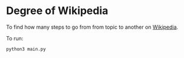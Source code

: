 # Degree of Wikipedia
To find how many steps to go from from topic to another on [Wikipedia](https://en.wikipedia.org/wiki).

To run:
```
python3 main.py
```